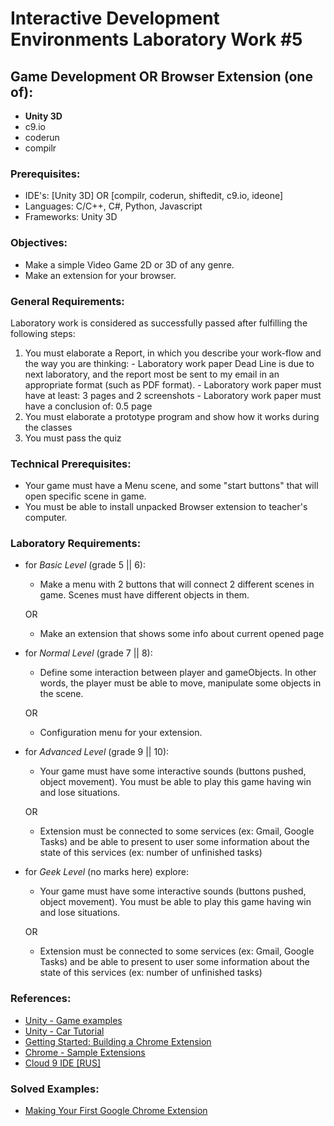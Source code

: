 # Interactive Development Environments Laboratory Work #5

## Game Development OR Browser Extension (one of):
  - **Unity 3D**
  - c9.io
  - coderun
  - compilr

### Prerequisites:
  - IDE's: [Unity 3D] OR [compilr, coderun, shiftedit, c9.io, ideone]
  - Languages: C/C++, C#, Python, Javascript
  - Frameworks: Unity 3D

### Objectives:
  - Make a simple Video Game 2D or 3D of any genre.
  - Make an extension for your browser.

### General Requirements:
  Laboratory work is considered as successfully passed after fulfilling the following steps:

  1. You must elaborate a Report, in which you describe your work-flow and the way you are thinking:
    - Laboratory work paper Dead Line is due to next laboratory, and the report most be sent to my email in an appropriate format (such as PDF format).
    - Laboratory work paper must have at least: 3 pages and 2 screenshots
    - Laboratory work paper must have a conclusion of: 0.5 page
  2. You must elaborate a prototype program and show how it works during the classes
  3. You must pass the quiz

### Technical Prerequisites:
  - Your game must have a Menu scene, and some "start buttons" that will open specific scene in game.
  - You must be able to install unpacked Browser extension to teacher's computer.

### Laboratory Requirements:

  - for _Basic Level_ (grade 5 || 6):
    - Make a menu with 2 buttons that will connect 2 different scenes in game. Scenes must have different objects in them.

    OR
    - Make an extension that shows some info about current opened page

  - for _Normal Level_ (grade 7 || 8):
    - Define some interaction between player and gameObjects. In other words, the player must be able to move, manipulate some objects in the scene.

    OR
    - Configuration menu for your extension.

  - for _Advanced Level_ (grade 9 || 10):
    - Your game must have some interactive sounds (buttons pushed, object movement). You must be able to play this game having win and lose situations.

    OR
    - Extension must be connected to some services (ex: Gmail, Google Tasks) and be able to present to user some information about the state of this services (ex: number of unfinished tasks)

  - for _Geek Level_ (no marks here) explore:
    - Your game must have some interactive sounds (buttons pushed, object movement). You must be able to play this game having win and lose situations.

    OR
    - Extension must be connected to some services (ex: Gmail, Google Tasks) and be able to present to user some information about the state of this services (ex: number of unfinished tasks)

### References:
  - [Unity - Game examples](http://forum.unity3d.com/threads/51017-5-Unity-game-examples-C-scripting-tutorial-for-beginners)
  - [Unity - Car Tutorial](http://u3d.as/content/unity-technologies/car-tutorial/1qU)
  - [Getting Started: Building a Chrome Extension](http://developer.chrome.com/extensions/getstarted.html)
  - [Chrome - Sample Extensions](http://developer.chrome.com/extensions/samples.html)
  - [Cloud 9 IDE [RUS]](http://habrahabr.ru/post/170085/)

### Solved Examples:
  - [Making Your First Google Chrome Extension](http://tutorialzine.com/2010/06/making-first-chrome-extension/)

